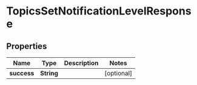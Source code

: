 

# TopicsSetNotificationLevelResponse


## Properties

| Name | Type | Description | Notes |
|------------ | ------------- | ------------- | -------------|
|**success** | **String** |  |  [optional] |



